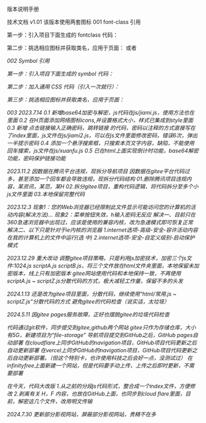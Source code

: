 版本说明手册

技术文档
v1.01
该版本使用两套图标
001
font-class 引用
<!-- 支持按字体的方式去  动态调整图标大小,默认情况下不支持多色，直接添加多色图标会自动去色 -->
第一步：引入项目下面生成的 fontclass 代码：
<link rel="stylesheet" href="./iconfont.css">
<!-- 该处地址可改动，现在是href="css/iconfont.css" -->
第二步：挑选相应图标并获取类名，应用于页面：
<span class="iconfont icon-xxx"></span>
或者
<i class="iconfont icon-shequ">

<!-- 注释：" iconfont" 是你项目下的 font-family。可以通过编辑项目查看，默认是 "iconfont"。 -->

002
Symbol 引用
<!-- 支持多色图标了，不再受单色限制。
通过一些技巧，支持像字体那样，通过 font-size, color 来调整样式。
兼容性较差，支持 IE9+，及现代浏览器。
浏览器渲染 SVG 的性能一般，还不如 png。 -->
第一步：引入项目下面生成的 symbol 代码：
<script src="./iconfont.js"></script>
第二步：加入通用 CSS 代码（引入一次就行）：
<style>
.icon {
  width: 1em;  /* 宽 */
  height: 1em;  /* 高 */
  vertical-align: -0.15em;   /* 设置一个元素的垂直对齐。 向下浮动0.15em */
  fill: currentColor;  /* 定义元素的颜色，currentColor是一个变量，这个变量的值就表示当前元素的color值，如果当前元素未设置color值，则从父元素继承 */
  overflow: hidden;  /* 给一个元素中设置overflow:hidden，那么该元素的内容若超出了给定的宽度和高度属性，那么超出的部分将会被隐藏，不占位 */
}
</style>
第三步：挑选相应图标并获取类名，应用于页面：
<svg class="icon" aria-hidden="true">
  <use xlink:href="#icon-xxx"></use>
</svg>


003
2023.7.14
0.1 新增base64加密与解密，js代码在js/jiami.js，使用方法也在里面
0.2 在H页面添加网络图标icons,并设置格式大小，样式已集成到style里面
0.3 新增 点击链接输入正确密码，跳转链接 的代码，密码以注释的方式直接写在了index里面，js文件在js/jiami2.js，可以在js文件里面修改密码，错误6次，弹出一半提示密码
0.4 添加一个悬浮搜索框，只搜索本页文字内容，缺陷，不能使用回车搜索，js文件在js/xuanfu.js
0.5 已在html上面实现倒计时功能，base64解密功能，密码保护链接功能

2023.11.2
因数据在腾讯平台违规，现拆分导航项目
因数据在gitee平台代码过多，甚至添加一个回车都会导致违规，现拆分代码结构
01.删除腾讯项目违规内容，某资讯，某范，某H
02.拆分gitee项目，重构代码逻辑，将代码拆分至多个小js文件里面
03.本地保留完整代码


2023.12.3
现象1：您的Web浏览器已经限制此文件显示可能访问您的计算机的活动内容(解决方法)...
现象2：菜单按钮失效，h输入密码无反应
解决一、目前只在360急速浏览器中出现过，应该是使用的兼容内核，改为急速模式即可恢复正常
解决二、以下只是针对于ie内核的浏览器
1.internet选项-高级-安全-容许活动内容在我的计算机上的文件中运行(选  中)
2.internet选项-安全-自定义级别-启动保护模式


2023.12.29
重大改动
调整gitee项目策略，只是利用js加密技术，加密三个js文件:1024.js  scriptA.js  scriptB.js，将三个文件放在html文件夹里面，本地保留未加密版本，线上只有加密版本
gitee网站使用代码和本地保持一致，不再使用scriptA.js ~ scriptZ.js分散代码的方式，极大减轻工作量，保留不多的头发

2024.1.13
还是改为gitee项目里面，分散代码，继续使用“html/常用.js ~ scriptZ.js”分散代码的方式
避免gitee的代码检查（说实话，太垃圾）


2024.5.11
因gitee pages服务故障，正好也摆脱gitee的垃圾代码检查

代码通过git软件，同步提交到gitee,github两个网站
gitee只作为存储仓库，大小有5G，新建项目为“file-storage”
导航项目提交到GitHub之后，GitHub pages自动部署
在cloudflare上同步GitHub的navigation项目，GitHub项目代码更新之后自动更新部署
在vercel上同步GitHub的navigation项目，GitHub项目代码更新之后自动更新部署。（但这个特别卡，也许使用科技之后会好一点，没测试过）
在infinityfree上面新建一个网站，但是代码要手动上传，上传之后即时更新，不需要部署

在今天，代码大改版
1.从之前的分段js代码形式，整合成一个index文件，方便修改
2.剥离有关 H，F 内容，也放在GitHub上面，也同步到cloud flare里面，目前，解密这几个文件，改用明文传输

2024.7.30
更新部分影视网站，屏蔽部分影视网站，贵精不在多
